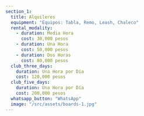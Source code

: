 ```yaml
---
section_1:
  title: Alquileres
  equipment: "Equipos: Tabla, Remo, Leash, Chaleco"
  rental_modality:
    - duration: Media Hora
      cost: 30,000 pesos
    - duration: Una Hora
      cost: 50,000 pesos
    - duration: Dos Horas
      cost: 80,000 pesos
  club_three_days:
    duration: Una Hora por Día
    cost: 120,000 pesos
  club_five_days:
    duration: Una Hora por Día
    cost: 200,000 pesos
  whatsapp_button: "WhatsApp"
  image: "/src/assets/boards-1.jpg"
---
```

